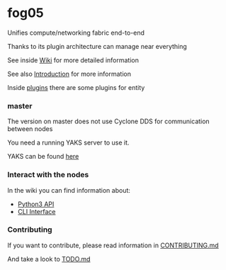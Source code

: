 # fog05

Unifies compute/networking fabric end-to-end

Thanks to its plugin architecture can manage near everything

See inside [Wiki](https://github.com/eclipse/fog05/wiki) for more detailed information

See also [Introduction](https://github.com/eclipse/fog05/blob/master/Introduction.md) for more information

Inside [plugins](./plugins) there are some plugins for entity

### master

The version on master does not use Cyclone DDS for communication between nodes

You need a running YAKS server to use it.

YAKS can be found [here](https://www.dropbox.com/s/ix28wgn4kqqonaa/yaksd.tar.gz)

### Interact with the nodes

In the wiki you can find information about:

- [Python3 API](https://github.com/eclipse/fog05/wiki/fog05-Python-API)
- [CLI Interface](https://github.com/eclipse/fog05/wiki/CLI-Interface)


### Contributing

If you want to contribute, please read information in [CONTRIBUTING.md](./CONTRIBUTING.md)

And take a look to [TODO.md](./TODO.md)
